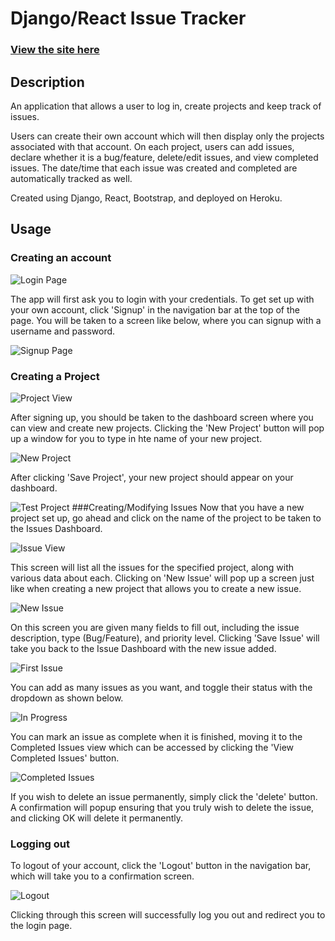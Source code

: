 # Django/React Issue Tracker

### [View the site here](https://django-react-issue-tracker.herokuapp.com/) 

## Description
An application that allows a user to log in, create projects and keep track of issues.

Users can create their own account which will then display only the projects associated with that account. On each project, users can add issues, declare whether it is a bug/feature, delete/edit issues, and view completed issues.
The date/time that each issue was created and completed are automatically tracked as well.

Created using Django, React, Bootstrap, and deployed on Heroku.
## Usage
### Creating an account
![Login Page](https://imgur.com/Tz50MeR.jpg)

The app will first ask you to login with your credentials. To get set up with your own
account, click 'Signup' in the navigation bar at the top of the page. You will be taken to a screen like below,
where you can signup with a username and password.

![Signup Page](https://imgur.com/lxOvme0.jpg)
### Creating a Project
![Project View](https://imgur.com/IwEq9pD.jpg)

After signing up, you should be taken to the dashboard screen where you can view and create new projects.
Clicking the 'New Project' button will pop up a window for you to type in hte name of your new project.

![New Project](https://imgur.com/Uxxy1MW.jpg)

After clicking 'Save Project', your new project should appear on your dashboard.

![Test Project](https://imgur.com/wkQd8h3.jpg)
###Creating/Modifying Issues
Now that you have a new project set up, go ahead and click on the name of the project to be taken to the Issues Dashboard.

![Issue View](https://imgur.com/IwEq9pD.jpg)

This screen will list all the issues for the specified project, along with various data about each.
Clicking on 'New Issue' will pop up a screen just like when creating a new project that allows you to create a new issue.

![New Issue](https://imgur.com/N8dc9F2.jpg)

On this screen you are given many fields to fill out, including the issue description, type (Bug/Feature), and priority level.
Clicking 'Save Issue' will take you back to the Issue Dashboard with the new issue added.

![First Issue](https://imgur.com/aQW29jv.jpg)

You can add as many issues as you want, and toggle their status with the dropdown as shown below.

![In Progress](https://imgur.com/5SSJgho.jpg)

You can mark an issue as complete when it is finished, moving it to the Completed Issues view which can be accessed by
clicking the 'View Completed Issues' button.

![Completed Issues](https://imgur.com/BhfcA7v.jpg)

If you wish to delete an issue permanently, simply click the 'delete' button. A confirmation will popup ensuring that you 
truly wish to delete the issue, and clicking OK will delete it permanently.
### Logging out
To logout of your account, click the 'Logout' button in the navigation bar, which will take you to a confirmation screen.

![Logout](https://imgur.com/FMpVFZa.jpg)

Clicking through this screen will successfully log you out and redirect you to the login page.